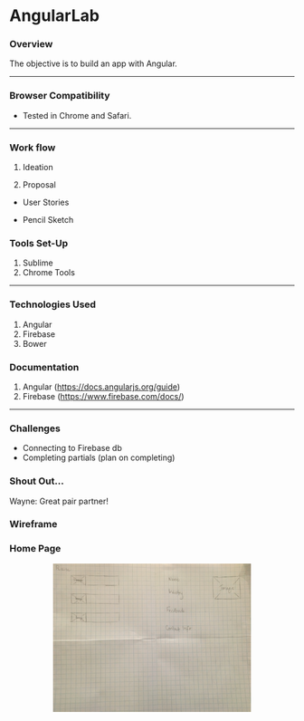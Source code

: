 # AngularLab

### Overview

The objective is to build an app with Angular.

---

### Browser Compatibility

* Tested in Chrome and Safari.

---

### Work flow

1. Ideation

2. Proposal

* User Stories

* Pencil Sketch

### Tools Set-Up
1. Sublime
2. Chrome Tools
---

### Technologies Used

1. Angular
2. Firebase
3. Bower

### Documentation

1. Angular (https://docs.angularjs.org/guide)
2. Firebase (https://www.firebase.com/docs/)
---

### Challenges

* Connecting to Firebase db
* Completing partials (plan on completing)

### Shout Out...

Wayne: Great pair partner!

### Wireframe

### Home Page
<p align="center">
  <img src="/images/IMG_2036.JPG" width="350"/>
</p>
